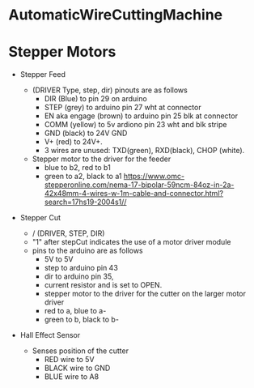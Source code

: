 # AutomaticWireCuttingMachine

# Stepper Motors

- Stepper Feed
    - (DRIVER Type, step, dir) pinouts are as follows
        - DIR (Blue) to pin 29 on arduino
        - STEP (grey) to arduino pin 27 wht at connector
        - EN aka engage (brown) to arduino pin 25 blk at connector
        - COMM (yellow) to 5v ardiono pin 23 wht and blk stripe
        - GND (black) to 24V GND
        - V+ (red) to 24V+. 
        - 3 wires are unused: TXD(green), RXD(black), CHOP (white).
    - Stepper motor to the driver for the feeder
        - blue to b2, red to b1
        - green to a2, black to a1     https://www.omc-stepperonline.com/nema-17-bipolar-59ncm-84oz-in-2a-42x48mm-4-wires-w-1m-cable-and-connector.html?search=17hs19-2004s1//

- Stepper Cut
    - / (DRIVER, STEP, DIR)
    - "1" after stepCut indicates the use of a motor driver module
    - pins to the arduino are as follows
        - 5V to 5V
        - step to arduino pin 43
        - dir to arduino pin 35, 
        - current resistor and is set to OPEN. 
        - stepper motor to the driver for the cutter on the larger motor driver
        - red to a, blue to a-
        - green to b, black to b-

- Hall Effect Sensor
    - Senses position of the cutter
        - RED wire to 5V
        - BLACK wire to GND
        - BLUE wire to A8
    